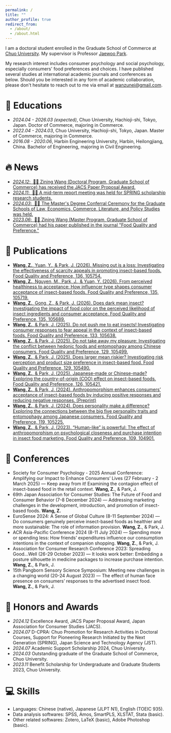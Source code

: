 ```yaml
---
permalink: /
title: ""
author_profile: true
redirect_from: 
  - /about/
  - /about.html
---
```


I am a doctoral student enrolled in the Graduate School of Commerce at [Chuo University](https://www.chuo-u.ac.jp/). My supervisor is Professor [Jaewoo Park](https://c-research.chuo-u.ac.jp/html/100003068_ja.html).

My research interest includes consumer psychology and social psychology, especially consumers' food preferences and choices. I have published several studies at international academic journals and conferences as below. Should you be interested in any form of academic collaboration, please don't hesitate to reach out to me via email at [wanzunei@gmail.com](wanzunei@gmail.com). <!-- with total google scholar citations <a href='https://scholar.google.com/citations?user=Y8H7YqkAAAAJ'> <strong><span id='total_cit'>260000+</span></strong></a>. (You can also use google scholar badge <a href='https://scholar.google.com/citations?user=Y8H7YqkAAAAJ'><img src="https://img.shields.io/endpoint?url={{ url | url_encode }}&logo=Google%20Scholar&labelColor=f6f6f6&color=9cf&style=flat&label=citations"></a>). -->

# 📖 Educations
- *2024.04 - 2026.03 (expected)*, Chuo University, Hachioji-shi, Tokyo, Japan. Doctor of Commerce, majoring in Commerce.
- *2022.04 - 2024.03*, Chuo University, Hachioji-shi, Tokyo, Japan. Master of Commerce, majoring in Commerce. 
- *2016.08 - 2020.06*, Harbin Engineering University, Harbin, Heilongjiang, China. Bachelor of Engineering, majoring in Civil Engineering. 

# 🔥 News
- [*2024.12*: &nbsp;🎉🎉 Zining Wang (Doctoral Program, Graduate School of Commerce) has received the JACS Paper Proposal Award.](https://www.chuo-u.ac.jp/academics/graduateschool/news/2024/12/78027/)
- [*2024.11*: &nbsp;🎉🎉 A mid-term report meeting was held for SPRING scholarship research students.](https://www.chuo-u.ac.jp/academics/graduateschool/news/2024/11/76855/)
- [*2024.03*: &nbsp;🎉🎉 The Master's Degree Conferral Ceremony for the Graduate Schools of Law, Economics, Commerce, Literature, and Policy Studies was held.](https://www.chuo-u.ac.jp/academics/graduateschool/news/2024/03/70285/)
- [*2023.06*: &nbsp;🎉🎉 Zining Wang (Master Program, Graduate School of Commerce) had his paper published in the journal "Food Quality and Preference."](https://www.chuo-u.ac.jp/academics/graduateschool/news/2023/06/66313/)

# 📗 Publications 
<!--div class='paper-box'><div class='paper-box-image'><div><div class="badge">Food Quality and Preference 2023</div>
<img src='images/Food Quality and Preference.jpg' alt="sym" width="10%"><!--/div></div>
<div class='paper-box-text' markdown="1"-->

- [**Wang, Z.**, Yuan, Y., & Park, J. (2026). Missing out is a loss: Investigating the effectiveness of scarcity appeals in promoting insect-based foods. Food Quality and Preference, 136, 105754.](https://authors.elsevier.com/c/1lz6Z3O579rY8V)
- [**Wang, Z.**, Nguyen, M., Park, J., & Yuan, Y. (2026). From perceived healthiness to acceptance: How influencer type shapes consumer acceptance of insect-based foods. Food Quality and Preference, 135, 105719.](https://www.sciencedirect.com/science/article/pii/S0950329325002940)
- [**Wang, Z.**, Gong, Z., & Park, J. (2026). Does dark mean insect? Investigating the impact of food color on the perceived likelihood of insect ingredients and consumer acceptance. Food Quality and Preference, 135, 105689.](https://www.sciencedirect.com/science/article/pii/S0950329325002642?dgcid=coauthor)
- [**Wang, Z.**, & Park, J. (2025). Do not push me to eat insects! Investigating consumer responses to fear appeal in the context of insect-based foods. Food Quality and Preference, 133, 105638.](https://authors.elsevier.com/c/1lTIn3O579rXsP)
- [**Wang, Z.**, & Park, J. (2025). Do not take away my pleasure: Investigating the conflict between hedonic foods and entomophagy among Chinese consumers. Food Quality and Preference, 129, 105499.](https://www.sciencedirect.com/science/article/abs/pii/S0950329325000746?via%3Dihub)
- [**Wang, Z.**, & Park, J. (2025). Does larger mean riskier? Investigating risk perception and product size preference in insect-based food. Food Quality and Preference, 129, 105490.](https://www.sciencedirect.com/science/article/abs/pii/S0950329325000655?via%3Dihub)
- [**Wang, Z.**, & Park, J. (2025). Japanese-made or Chinese-made? Exploring the country-of-origin (COO) effect on insect-based foods. Food Quality and Preference, 126, 105421.](https://www.sciencedirect.com/science/article/abs/pii/S0950329324003239?via%3Dihub)
- [**Wang, Z.**, & Park, J. (2024). Anthropomorphism enhances consumers’ acceptance of insect-based foods by inducing positive responses and reducing negative responses. (Preprint)](https://papers.ssrn.com/sol3/papers.cfm?abstract_id=4946118)
- [**Wang, Z.**, & Park, J. (2024). Does personality make a difference? Exploring the connections between the big five personality traits and entomophagy among Japanese consumers. Food Quality and Preference, 119, 105225.](https://www.sciencedirect.com/science/article/pii/S0950329324001277)
- [**Wang, Z.**, & Park, J. (2023). “Human-like” is powerful: The effect of anthropomorphism on psychological closeness and purchase intention in insect food marketing. Food Quality and Preference, 109, 104901.](https://www.sciencedirect.com/science/article/abs/pii/S0950329323000952)

# 📝 Conferences 
- Society for Consumer Psychology - 2025 Annual Conference: Amplifying our Impact to Enhance Consumers’ Lives (27 February - 2 March 2025) — Keep away from it! Examining the contagion effect of insect-based food in the retail context. **Wang, Z.**, & Park, J.
- 69th Japan Association for Consumer Studies: The Future of Food and Consumer Behavior (7-8 December 2024) — Addressing marketing challenges in the development, introduction, and promotion of insect-based foods. **Wang, Z.**
- EuroSense 2024: A Sense of Global Culture (8-11 September 2024) — Do consumers genuinely perceive insect-based foods as healthier and more sustainable: The role of information provision. **Wang, Z.**, & Park, J.
- ACR Asia-Pacific Conference 2024 (8-11 July 2024) — Spending more or spending less: How friends’ expenditures influence our consumption intentions in the context of companion shopping.
**Wang, Z.**, & Park, J.
- Association for Consumer Research Conference 2023: Spreading Good…Well (26-29 October 2023) — It looks work better: Embedding a posture silhouette in medicine packages to increase purchase intention.
**Wang, Z.**, & Park, J.
- 15th Pangborn Sensory Science Symposium: Meeting new challenges in a changing world (20-24 August 2023) — The effect of human face presence on consumers’ responses to the advertised insect food.
**Wang, Z.**, & Park, J.

<!--[**Project**](https://scholar.google.com/citations?view_op=view_citation&hl=zh-CN&user=DhtAFkwAAAAJ&citation_for_view=DhtAFkwAAAAJ:ALROH1vI_8AC) <strong><span class='show_paper_citations' data='DhtAFkwAAAAJ:ALROH1vI_8AC'></span></strong>
- Lorem ipsum dolor sit amet, consectetur adipiscing elit. Vivamus ornare aliquet ipsum, ac tempus justo dapibus sit amet. 
</div>
</div>

- [Lorem ipsum dolor sit amet, consectetur adipiscing elit. Vivamus ornare aliquet ipsum, ac tempus justo dapibus sit amet](https://github.com), A, B, C, **CVPR 2020**

# 💬 Invited Talks
- *2021.06*, Lorem ipsum dolor sit amet, consectetur adipiscing elit. Vivamus ornare aliquet ipsum, ac tempus justo dapibus sit amet. 
- *2021.03*, Lorem ipsum dolor sit amet, consectetur adipiscing elit. Vivamus ornare aliquet ipsum, ac tempus justo dapibus sit amet.  \| [\[video\]](https://github.com/)
-->

# 🏅 Honors and Awards
- *2024.12* Excellence Award, JACS Paper Proposal Award, Japan Association for Consumer Studies (JACS).
- *2024.07* D-CPRA: Chuo Promotion for Research Activities in Doctoral Courses, Support for Pioneering Research Initiated by the Next Generation (SPRING), Japan Science and Technology Agency (JST).
- *2024.07* Academic Support Scholarship 2024, Chuo University.
- *2024.03* Outstanding graduate of the Graduate School of Commerce, Chuo University. 
- *2023.11* Benefit Scholarship for Undergraduate and Graduate Students 2023, Chuo University.

# 💻 Skills
- Languages: Chinese (native), Japanese (JLPT N1), English (TOEIC 935).
- Data analysis softwares: SPSS, Amos, SmartPLS, XLSTAT, Stata (basic).
- Other related softwares: Zotero, LaTeX (basic), Adobe Photoshop (basic).
